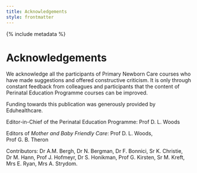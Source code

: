 ```yaml
---
title: Acknowledgements
style: frontmatter
---
```


{% include metadata %}

# Acknowledgements

We acknowledge all the participants of Primary Newborn Care courses who have made suggestions and offered constructive criticism. It is only through constant feedback from colleagues and participants that the content of Perinatal Education Programme courses can be improved.

Funding towards this publication was generously provided by Eduhealthcare.

Editor-in-Chief of the Perinatal Education Programme: Prof D. L. Woods

Editors of *Mother and Baby Friendly Care*: Prof D. L. Woods, Prof G. B. Theron

Contributors: Dr A.M. Bergh, Dr N. Bergman, Dr F. Bonnici, Sr K. Christie, Dr M. Hann, Prof J. Hofmeyr, Dr S. Honikman, Prof G. Kirsten, Sr M. Kreft, Mrs E. Ryan, Mrs A. Strydom.